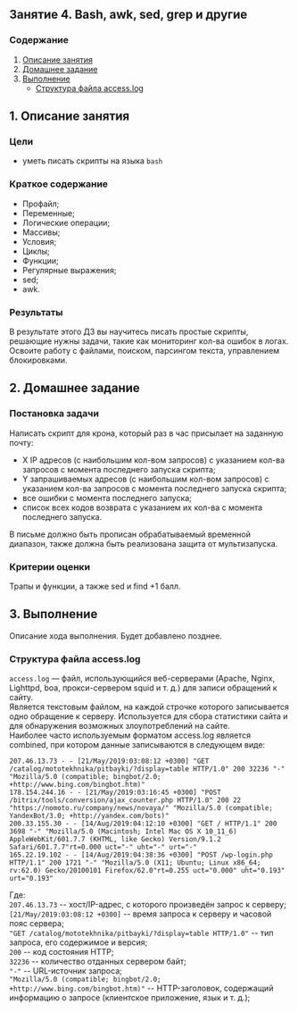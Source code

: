 ## Занятие 4. Bash, awk, sed, grep и другие
### Содержание
1. [Описание занятия](#description)  
2. [Домашнее задание](#homework)  
3. [Выполнение](#exec)  
    - [Структура файла access.log](#access.log)  
 

## 1. Описание занятия <a name="description"></a>
### Цели
- уметь писать скрипты на языка `bash`

### Краткое содержание  
- Профайл;  
- Переменные;  
- Логические операции;  
- Массивы;  
- Условия;  
- Циклы;  
- Функции;  
- Регулярные выражения;  
- sed;  
- awk.  

### Результаты  
В результате этого ДЗ вы научитесь писать простые скрипты, решающие нужны задачи, такие как мониторинг кол-ва ошибок в логах.   Освоите работу с файлами, поиском, парсингом текста, управлением блокировками.

## 2. Домашнее задание  <a name="homework"></a>
### Постановка задачи  

Написать скрипт для крона, который раз в час присылает на заданную почту:
- X IP адресов (с наибольшим кол-вом запросов) с указанием кол-ва запросов c момента последнего запуска скрипта;  
- Y запрашиваемых адресов (с наибольшим кол-вом запросов) с указанием кол-ва запросов c момента последнего запуска скрипта;  
- все ошибки c момента последнего запуска;  
- список всех кодов возврата с указанием их кол-ва с момента последнего запуска.  

В письме должно быть прописан обрабатываемый временной диапазон, также должна быть реализована защита от мультизапуска.  

### Критерии оценки  
Трапы и функции, а также sed и find +1 балл.  

## 3. Выполнение <a name="exec"></a>  
Описание хода выполнения. Будет добавлено позднее.

### Структура файла access.log  <a name="access.log"></a>  
`access.log` — файл, использующийся веб-серверами (Apache, Nginx, Lighttpd, boa, прокси-сервером squid и т. д.) для записи обращений к сайту.  
Является текстовым файлом, на каждой строчке которого записывается одно обращение к серверу. Используется для сбора статистики сайта и для обнаружения возможных злоупотреблений на сайте.  
Наиболее часто используемым форматом access.log является combined, при котором данные записываются в следующем виде:

```console
207.46.13.73 - - [21/May/2019:03:08:12 +0300] "GET /catalog/mototekhnika/pitbayki/?display=table HTTP/1.0" 200 32236 "-" "Mozilla/5.0 (compatible; bingbot/2.0; +http://www.bing.com/bingbot.htm)"
178.154.244.16 - - [21/May/2019:03:16:45 +0300] "POST /bitrix/tools/conversion/ajax_counter.php HTTP/1.0" 200 22 "https://nomoto.ru/company/news/novaya/" "Mozilla/5.0 (compatible; YandexBot/3.0; +http://yandex.com/bots)"
200.33.155.30 - - [14/Aug/2019:04:12:10 +0300] "GET / HTTP/1.1" 200 3698 "-" "Mozilla/5.0 (Macintosh; Intel Mac OS X 10_11_6) AppleWebKit/601.7.7 (KHTML, like Gecko) Version/9.1.2 Safari/601.7.7"rt=0.000 uct="-" uht="-" urt="-"
165.22.19.102 - - [14/Aug/2019:04:38:36 +0300] "POST /wp-login.php HTTP/1.1" 200 1721 "-" "Mozilla/5.0 (X11; Ubuntu; Linux x86_64; rv:62.0) Gecko/20100101 Firefox/62.0"rt=0.255 uct="0.000" uht="0.193" urt="0.193"
```
Где:  
`207.46.13.73` -- хост/IP-адрес, с которого произведён запрос к серверу;  
`[21/May/2019:03:08:12 +0300]` -- время запроса к серверу и часовой пояс сервера;  
`"GET /catalog/mototekhnika/pitbayki/?display=table HTTP/1.0"` -- тип запроса, его содержимое и версия;  
`200` -- код состояния HTTP;  
`32236` -- количество отданных сервером байт;  
`"-"` -- URL-источник запроса;  
`"Mozilla/5.0 (compatible; bingbot/2.0; +http://www.bing.com/bingbot.htm)"` -- HTTP-заголовок, содержащий информацию о запросе (клиентское приложение, язык и т. д.);  
